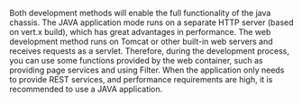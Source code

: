 Both development methods will enable the full functionality of the java chassis. The JAVA application mode runs on a separate HTTP server (based on vert.x build), which has great advantages in performance. The web development method runs on Tomcat or other built-in web servers and receives requests as a servlet. Therefore, during the development process, you can use some functions provided by the web container, such as providing page services and using Filter. When the application only needs to provide REST services, and performance requirements are high, it is recommended to use a JAVA application.
